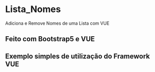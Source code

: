 # Lista_Nomes
Adiciona e Remove Nomes de uma Lista com VUE 

## Feito com Bootstrap5 e VUE

## Exemplo simples de utilização do Framework VUE
